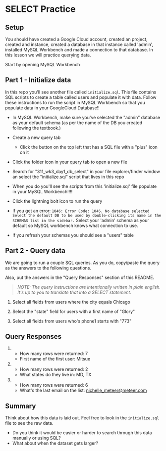 # SELECT Practice

## Setup

You should have created a Google Cloud account, created an project, created and instance, created a database in that instance called 'admin', installed MySQL Workbench and made a connection to that database. In this lesson we will practice querying data.

Start by opening MySQL Workbench

## Part 1 - Initialize data

In this repo you'll see another file called `initialize.sql`. This file contains SQL scripts to create a table called users and populate it with data. Follow these instructions to run the script in MySQL Workbench so that you populate data in your GoogleCloud Database!!

- In MySQL Workbench, make sure you've selected the "admin" database as your default schema (as per the name of the DB you created following the textbook.)

- Create a new query tab

  - Click the button on the top left that has a SQL file with a "plus" icon on it

- Click the folder icon in your query tab to open a new file

- Search for "311_wk3_day1_db_select" in your file explorer/finder window an select the "initialize.sql" script that lives in this repo

- When you do you'll see the scripts from this 'initialize.sql' file populate in your MySQL Workbench!!!!

- Click the lightning bolt icon to run the query

- If you get an error: `1046: Error Code: 1046. No database selected Select the default DB to be used by double-clicking its name in the SCHEMAS list in the sidebar.` Select your 'admin' schema as your default so MySQL workbench knows what connection to use.

- If you refresh your schemas you should see a "users" table

## Part 2 - Query data

We are going to run a couple SQL queries. As you do, copy/paste the query as the answers to the following questions.

Also, put the answers in the "Query Responses" section of this README.

> _NOTE: The query instructions are intentionally written in plain english. It's up to you to translate that into a SELECT statement._

1. Select all fields from users where the city equals Chicago

2. Select the "state" field for users with a first name of "Glory"

3. Select all fields from users who's phone1 starts with "773"

## Query Responses

1.  - How many rows were returned: 7
    - First name of the first user: Mitsue

2.  - How many rows were returned: 2
    - What states do they live in: MD, TX

3.  - How many rows were returned: 6
    - What's the last email on the list: nichelle_meteer@meteer.com

## Summary

Think about how this data is laid out. Feel free to look in the `initialize.sql` file to see the raw data.

- Do you think it would be easier or harder to search through this data manually or using SQL?
- What about when the dataset gets larger?
